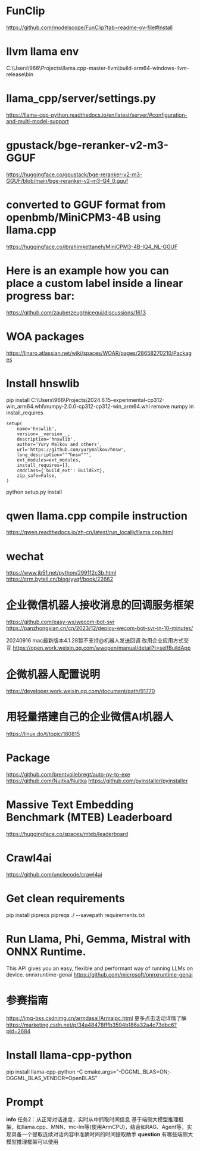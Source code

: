 # FunClip
https://github.com/modelscope/FunClip?tab=readme-ov-file#Install

# llvm llama env
C:\Users\966\Projects\llama.cpp-master-llvm\build-arm64-windows-llvm-release\bin

# llama_cpp/server/settings.py
https://llama-cpp-python.readthedocs.io/en/latest/server/#configuration-and-multi-model-support

# gpustack/bge-reranker-v2-m3-GGUF
https://huggingface.co/gpustack/bge-reranker-v2-m3-GGUF/blob/main/bge-reranker-v2-m3-Q4_0.gguf

# converted to GGUF format from openbmb/MiniCPM3-4B using llama.cpp
https://huggingface.co/ibrahimkettaneh/MiniCPM3-4B-IQ4_NL-GGUF

# Here is an example how you can place a custom label inside a linear progress bar:
https://github.com/zauberzeug/nicegui/discussions/1613

# WOA packages
https://linaro.atlassian.net/wiki/spaces/WOAR/pages/28658270210/Packages

# Install hnswlib
pip install C:\Users\966\Projects\2024.6.15-experimental-cp312-win_arm64.whl\numpy-2.0.0-cp312-cp312-win_arm64.whl
remove numpy in install_requires
```
setup(
    name='hnswlib',
    version=__version__,
    description='hnswlib',
    author='Yury Malkov and others',
    url='https://github.com/yurymalkov/hnsw',
    long_description="""hnsw""",
    ext_modules=ext_modules,
    install_requires=[],
    cmdclass={'build_ext': BuildExt},
    zip_safe=False,
)
```
python setup.py install 

# qwen llama.cpp compile instruction
https://qwen.readthedocs.io/zh-cn/latest/run_locally/llama.cpp.html

# wechat
https://www.jb51.net/python/299112c3b.html
https://crm.bytell.cn/blog/yyqf/book/22662

# 企业微信机器人接收消息的回调服务框架
https://github.com/easy-wx/wecom-bot-svr
https://panzhongxian.cn/cn/2023/12/deploy-wecom-bot-svr-in-10-minutes/

20240916 mac最新版本4.1.28暂不支持@机器人发送回调
改用企业应用方式交互
https://open.work.weixin.qq.com/wwopen/manual/detail?t=selfBuildApp

# 企微机器人配置说明
https://developer.work.weixin.qq.com/document/path/91770

# 用轻量搭建自己的企业微信AI机器人
https://linux.do/t/topic/180815

# Package
https://github.com/brentvollebregt/auto-py-to-exe
https://github.com/Nuitka/Nuitka
https://github.com/pyinstaller/pyinstaller

# Massive Text Embedding Benchmark (MTEB) Leaderboard
https://huggingface.co/spaces/mteb/leaderboard

# Crawl4ai
https://github.com/unclecode/crawl4ai

# Get clean requirements
pip install pipreqs
pipreqs ./ --savepath requirements.txt

# Run Llama, Phi, Gemma, Mistral with ONNX Runtime.
This API gives you an easy, flexible and performant way of running LLMs on device.
onnxruntime-genai
https://github.com/microsoft/onnxruntime-genai

# 参赛指南
https://img-bss.csdnimg.cn/armdasai/Armaipc.html
更多点击活动详情了解 
https://marketing.csdn.net/p/34a48478fffb3594b186a32a4c73dbc6?pId=2684

# Install llama-cpp-python
pip install llama-cpp-python -C cmake.args="-DGGML_BLAS=ON;-DGGML_BLAS_VENDOR=OpenBLAS"

# Prompt
**info** 
任务2：从正常对话速度，实时从中抓取时间信息
基于端侧大模型推理框架，如llama.cpp、MNN、mc-lm等(使用ArmCPU)，结合如RAG、Agent等，实现具备一个提取连续对话内容中准确时间的时间提取助手
**question**
有哪些端侧大模型推理框架可以使用 
